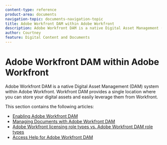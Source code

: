 ```yaml
---
content-type: reference
product-area: documents
navigation-topic: documents-navigation-topic
title: Adobe Workfront DAM within Adobe Workfront
description: Adobe Workfront DAM is a native Digital Asset Management (DAM) system within Adobe Workfront. Workfront DAM provides a single location where you can store your digital assets and easily leverage them from Workfront.
author: Courtney
feature: Digital Content and Documents
---
```


# Adobe Workfront DAM within Adobe Workfront

Adobe Workfront DAM is a native Digital Asset Management (DAM) system within Adobe Workfront. Workfront DAM provides a single location where you can store your digital assets and easily leverage them from Workfront.

This section contains the following articles:

* [Enabling Adobe Workfront DAM](../../documents/workfront-dam-within-workfront/enable-wf-dam.md) 
* [Managing Documents with Adobe Workfront DAM](../../documents/workfront-dam-within-workfront/manage-docs-with-wf-dam.md) 
* [Adobe Workfront licensing role types vs. Adobe Workfront DAM role types](../../documents/workfront-dam-within-workfront/difference-between-wf-dam-role-types.md) 
* [Access Help for Adobe Workfront DAM](../../documents/workfront-dam-within-workfront/access-help--workfront-dam.md)

